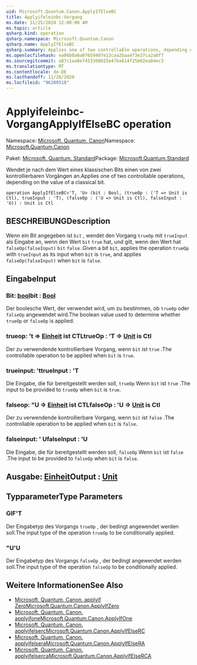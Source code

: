 ```yaml
---
uid: Microsoft.Quantum.Canon.ApplyIfElseBC
title: Applyifeleinbc-Vorgang
ms.date: 11/25/2020 12:00:00 AM
ms.topic: article
qsharp.kind: operation
qsharp.namespace: Microsoft.Quantum.Canon
qsharp.name: ApplyIfElseBC
qsharp.summary: Applies one of two controllable operations, depending on the value of a classical bit.
ms.openlocfilehash: ea06b0a0a07659407e13caa2baa4f3e37ca2a0f7
ms.sourcegitcommit: a87c1aa8e7453360025e47ba614f25b02ea84ec3
ms.translationtype: MT
ms.contentlocale: de-DE
ms.lasthandoff: 11/26/2020
ms.locfileid: "96209518"
---
```

# <a name="applyifelsebc-operation"></a><span data-ttu-id="3644f-102">Applyifeleinbc-Vorgang</span><span class="sxs-lookup"><span data-stu-id="3644f-102">ApplyIfElseBC operation</span></span>

<span data-ttu-id="3644f-103">Namespace: [Microsoft. Quantum. Canon](xref:Microsoft.Quantum.Canon)</span><span class="sxs-lookup"><span data-stu-id="3644f-103">Namespace: [Microsoft.Quantum.Canon](xref:Microsoft.Quantum.Canon)</span></span>

<span data-ttu-id="3644f-104">Paket: [Microsoft. Quantum. Standard](https://nuget.org/packages/Microsoft.Quantum.Standard)</span><span class="sxs-lookup"><span data-stu-id="3644f-104">Package: [Microsoft.Quantum.Standard](https://nuget.org/packages/Microsoft.Quantum.Standard)</span></span>


<span data-ttu-id="3644f-105">Wendet je nach dem Wert eines klassischen Bits einen von zwei kontrollierbaren Vorgängen an.</span><span class="sxs-lookup"><span data-stu-id="3644f-105">Applies one of two controllable operations, depending on the value of a classical bit.</span></span>

```qsharp
operation ApplyIfElseBC<'T, 'U> (bit : Bool, (trueOp : ('T => Unit is Ctl), trueInput : 'T), (falseOp : ('U => Unit is Ctl), falseInput : 'U)) : Unit is Ctl
```


## <a name="description"></a><span data-ttu-id="3644f-106">BESCHREIBUNG</span><span class="sxs-lookup"><span data-stu-id="3644f-106">Description</span></span>

<span data-ttu-id="3644f-107">Wenn ein Bit angegeben ist `bit` , wendet den Vorgang `trueOp` mit `trueInput` als Eingabe an, wenn den Wert `bit` `true` hat, und gilt, wenn den Wert hat `falseOp(falseInput)` `bit` `false` .</span><span class="sxs-lookup"><span data-stu-id="3644f-107">Given a bit `bit`, applies the operation `trueOp` with `trueInput` as its input when `bit` is `true`, and applies `falseOp(falseInput)` when `bit` is `false`.</span></span>

## <a name="input"></a><span data-ttu-id="3644f-108">Eingabe</span><span class="sxs-lookup"><span data-stu-id="3644f-108">Input</span></span>

### <a name="bit--bool"></a><span data-ttu-id="3644f-109">Bit: [bool](xref:microsoft.quantum.lang-ref.bool)</span><span class="sxs-lookup"><span data-stu-id="3644f-109">bit : [Bool](xref:microsoft.quantum.lang-ref.bool)</span></span>

<span data-ttu-id="3644f-110">Der boolesche Wert, der verwendet wird, um zu bestimmen, ob `trueOp` oder `falseOp` angewendet wird.</span><span class="sxs-lookup"><span data-stu-id="3644f-110">The boolean value used to determine whether `trueOp` or `falseOp` is applied.</span></span>


### <a name="trueop--t--unit--is-ctl"></a><span data-ttu-id="3644f-111">trueop: 't => [Einheit](xref:microsoft.quantum.lang-ref.unit)  ist CTL</span><span class="sxs-lookup"><span data-stu-id="3644f-111">trueOp : 'T => [Unit](xref:microsoft.quantum.lang-ref.unit)  is Ctl</span></span>

<span data-ttu-id="3644f-112">Der zu verwendende kontrollierbare Vorgang, wenn `bit` ist `true` .</span><span class="sxs-lookup"><span data-stu-id="3644f-112">The controllable operation to be applied when `bit` is `true`.</span></span>


### <a name="trueinput--t"></a><span data-ttu-id="3644f-113">trueinput: 't</span><span class="sxs-lookup"><span data-stu-id="3644f-113">trueInput : 'T</span></span>

<span data-ttu-id="3644f-114">Die Eingabe, die für bereitgestellt werden soll, `trueOp` Wenn `bit` ist `true` .</span><span class="sxs-lookup"><span data-stu-id="3644f-114">The input to be provided to `trueOp` when `bit` is `true`.</span></span>


### <a name="falseop--u--unit--is-ctl"></a><span data-ttu-id="3644f-115">falseop: "U => [Einheit](xref:microsoft.quantum.lang-ref.unit)  ist CTL</span><span class="sxs-lookup"><span data-stu-id="3644f-115">falseOp : 'U => [Unit](xref:microsoft.quantum.lang-ref.unit)  is Ctl</span></span>

<span data-ttu-id="3644f-116">Der zu verwendende kontrollierbare Vorgang, wenn `bit` ist `false` .</span><span class="sxs-lookup"><span data-stu-id="3644f-116">The controllable operation to be applied when `bit` is `false`.</span></span>


### <a name="falseinput--u"></a><span data-ttu-id="3644f-117">falseinput: ' U</span><span class="sxs-lookup"><span data-stu-id="3644f-117">falseInput : 'U</span></span>

<span data-ttu-id="3644f-118">Die Eingabe, die für bereitgestellt werden soll, `falseOp` Wenn `bit` ist `false` .</span><span class="sxs-lookup"><span data-stu-id="3644f-118">The input to be provided to `falseOp` when `bit` is `false`.</span></span>



## <a name="output--unit"></a><span data-ttu-id="3644f-119">Ausgabe: [Einheit](xref:microsoft.quantum.lang-ref.unit)</span><span class="sxs-lookup"><span data-stu-id="3644f-119">Output : [Unit](xref:microsoft.quantum.lang-ref.unit)</span></span>



## <a name="type-parameters"></a><span data-ttu-id="3644f-120">Typparameter</span><span class="sxs-lookup"><span data-stu-id="3644f-120">Type Parameters</span></span>

### <a name="t"></a><span data-ttu-id="3644f-121">GIF</span><span class="sxs-lookup"><span data-stu-id="3644f-121">'T</span></span>

<span data-ttu-id="3644f-122">Der Eingabetyp des Vorgangs `trueOp` , der bedingt angewendet werden soll.</span><span class="sxs-lookup"><span data-stu-id="3644f-122">The input type of the operation `trueOp` to be conditionally applied.</span></span>
### <a name="u"></a><span data-ttu-id="3644f-123">"U</span><span class="sxs-lookup"><span data-stu-id="3644f-123">'U</span></span>

<span data-ttu-id="3644f-124">Der Eingabetyp des Vorgangs `falseOp` , der bedingt angewendet werden soll.</span><span class="sxs-lookup"><span data-stu-id="3644f-124">The input type of the operation `falseOp` to be conditionally applied.</span></span>

## <a name="see-also"></a><span data-ttu-id="3644f-125">Weitere Informationen</span><span class="sxs-lookup"><span data-stu-id="3644f-125">See Also</span></span>

- [<span data-ttu-id="3644f-126">Microsoft. Quantum. Canon. applyif Zero</span><span class="sxs-lookup"><span data-stu-id="3644f-126">Microsoft.Quantum.Canon.ApplyIfZero</span></span>](xref:Microsoft.Quantum.Canon.ApplyIfZero)
- [<span data-ttu-id="3644f-127">Microsoft. Quantum. Canon. applyifone</span><span class="sxs-lookup"><span data-stu-id="3644f-127">Microsoft.Quantum.Canon.ApplyIfOne</span></span>](xref:Microsoft.Quantum.Canon.ApplyIfOne)
- [<span data-ttu-id="3644f-128">Microsoft. Quantum. Canon. applyifelserc</span><span class="sxs-lookup"><span data-stu-id="3644f-128">Microsoft.Quantum.Canon.ApplyIfElseRC</span></span>](xref:Microsoft.Quantum.Canon.ApplyIfElseRC)
- [<span data-ttu-id="3644f-129">Microsoft. Quantum. Canon. applyifelsera</span><span class="sxs-lookup"><span data-stu-id="3644f-129">Microsoft.Quantum.Canon.ApplyIfElseRA</span></span>](xref:Microsoft.Quantum.Canon.ApplyIfElseRA)
- [<span data-ttu-id="3644f-130">Microsoft. Quantum. Canon. applyifelserca</span><span class="sxs-lookup"><span data-stu-id="3644f-130">Microsoft.Quantum.Canon.ApplyIfElseRCA</span></span>](xref:Microsoft.Quantum.Canon.ApplyIfElseRCA)
